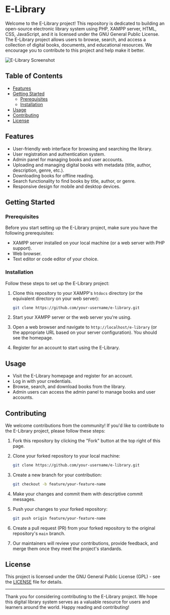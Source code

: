 # E-Library

Welcome to the E-Library project! This repository is dedicated to building an open-source electronic library system using PHP, XAMPP server, HTML, CSS, JavaScript, and it is licensed under the GNU General Public License. The E-Library project allows users to browse, search, and access a collection of digital books, documents, and educational resources. We encourage you to contribute to this project and help make it better.

![E-Library Screenshot](https://drive.google.com/file/d/1JkWo3zAz0g88bbuEMx2kC0kTic3DWfen/view?usp=drive_link)

## Table of Contents

- [Features](#features)
- [Getting Started](#getting-started)
  - [Prerequisites](#prerequisites)
  - [Installation](#installation)
- [Usage](#usage)
- [Contributing](#contributing)
- [License](#license)

## Features

- User-friendly web interface for browsing and searching the library.
- User registration and authentication system.
- Admin panel for managing books and user accounts.
- Uploading and managing digital books with metadata (title, author, description, genre, etc.).
- Downloading books for offline reading.
- Search functionality to find books by title, author, or genre.
- Responsive design for mobile and desktop devices.

## Getting Started

### Prerequisites

Before you start setting up the E-Library project, make sure you have the following prerequisites:

- XAMPP server installed on your local machine (or a web server with PHP support).
- Web browser.
- Text editor or code editor of your choice.

### Installation

Follow these steps to set up the E-Library project:

1. Clone this repository to your XAMPP's `htdocs` directory (or the equivalent directory on your web server):

   ```bash
   git clone https://github.com/your-username/e-library.git
   ```

2. Start your XAMPP server or the web server you're using.

3. Open a web browser and navigate to `http://localhost/e-library` (or the appropriate URL based on your server configuration). You should see the homepage.

4. Register for an account to start using the E-Library.

## Usage

- Visit the E-Library homepage and register for an account.
- Log in with your credentials.
- Browse, search, and download books from the library.
- Admin users can access the admin panel to manage books and user accounts.

## Contributing

We welcome contributions from the community! If you'd like to contribute to the E-Library project, please follow these steps:

1. Fork this repository by clicking the "Fork" button at the top right of this page.

2. Clone your forked repository to your local machine:

   ```bash
   git clone https://github.com/your-username/e-library.git
   ```

3. Create a new branch for your contribution:

   ```bash
   git checkout -b feature/your-feature-name
   ```

4. Make your changes and commit them with descriptive commit messages.

5. Push your changes to your forked repository:

   ```bash
   git push origin feature/your-feature-name
   ```

6. Create a pull request (PR) from your forked repository to the original repository's `main` branch.

7. Our maintainers will review your contributions, provide feedback, and merge them once they meet the project's standards.

## License

This project is licensed under the GNU General Public License (GPL) - see the [LICENSE](LICENSE) file for details.

---

Thank you for considering contributing to the E-Library project. We hope this digital library system serves as a valuable resource for users and learners around the world. Happy reading and contributing!